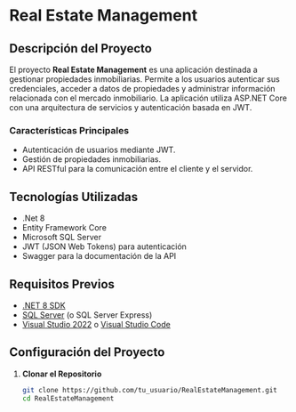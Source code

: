# Real Estate Management

## Descripción del Proyecto

El proyecto **Real Estate Management** es una aplicación destinada a gestionar propiedades inmobiliarias. Permite a los usuarios autenticar sus credenciales, acceder a datos de propiedades y administrar información relacionada con el mercado inmobiliario. La aplicación utiliza ASP.NET Core con una arquitectura de servicios y autenticación basada en JWT.

### Características Principales

- Autenticación de usuarios mediante JWT.
- Gestión de propiedades inmobiliarias.
- API RESTful para la comunicación entre el cliente y el servidor.

## Tecnologías Utilizadas

- .Net 8
- Entity Framework Core
- Microsoft SQL Server
- JWT (JSON Web Tokens) para autenticación
- Swagger para la documentación de la API

## Requisitos Previos

- [.NET 8 SDK](https://dotnet.microsoft.com/download/dotnet/8.0)
- [SQL Server](https://www.microsoft.com/en-us/sql-server/sql-server-downloads) (o SQL Server Express)
- [Visual Studio 2022](https://visualstudio.microsoft.com/) o [Visual Studio Code](https://code.visualstudio.com/)

## Configuración del Proyecto

1. **Clonar el Repositorio**

   ```bash
   git clone https://github.com/tu_usuario/RealEstateManagement.git
   cd RealEstateManagement
